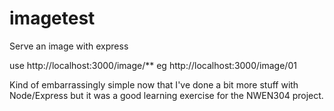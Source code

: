 imagetest
=========

Serve an image with express

use http://localhost:3000/image/**
eg http://localhost:3000/image/01

Kind of embarrassingly simple now that I've done a bit more stuff with Node/Express but it was a good learning exercise for the NWEN304 project.
